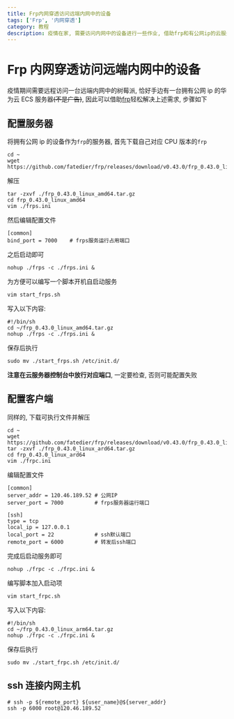 ```yaml
---
title: Frp内网穿透访问远端内网中的设备
tags: ['Frp', '内网穿透']
category: 教程
description: 疫情在家, 需要访问内网中的设备进行一些作业, 借助frp和有公网ip的云服务器实现内网穿透
---
```


# Frp 内网穿透访问远端内网中的设备

疫情期间需要远程访问一台远端内网中的树莓派, 恰好手边有一台拥有公网 ip 的华为云 ECS 服务器~~(不是广告)~~, 因此可以借助[frp](https://github.com/fatedier/frp)轻松解决上述需求, 步骤如下

## 配置服务器

将拥有公网 ip 的设备作为`frp`的服务器, 首先下载自己对应 CPU 版本的`frp`

```shell
cd ~
wget https://github.com/fatedier/frp/releases/download/v0.43.0/frp_0.43.0_linux_amd64.tar.gz
```

解压

```shell
tar -zxvf ./frp_0.43.0_linux_amd64.tar.gz
cd frp_0.43.0_linux_amd64
vim ./frps.ini
```

然后编辑配置文件

```shell
[common]
bind_port = 7000    # frps服务运行占用端口
```

之后启动即可

```shell
nohup ./frps -c ./frps.ini &
```

为方便可以编写一个脚本开机自启动服务

```shell
vim start_frps.sh
```

写入以下内容:

```shell
#!/bin/sh
cd ~/frp_0.43.0_linux_amd64.tar.gz
nohup ./frps -c ./frps.ini &
```

保存后执行

```shell
sudo mv ./start_frps.sh /etc/init.d/
```

**注意在云服务器控制台中放行对应端口**, 一定要检查, 否则可能配置失败

## 配置客户端

同样的, 下载可执行文件并解压

```shell
cd ~
wget https://github.com/fatedier/frp/releases/download/v0.43.0/frp_0.43.0_linux_arm64.tar.gz
tar -zxvf ./frp_0.43.0_linux_ard64.tar.gz
cd frp_0.43.0_linux_ard64
vim ./frpc.ini
```

编辑配置文件

```
[common]
server_addr = 120.46.189.52 # 公网IP
server_port = 7000          # frps服务器运行端口

[ssh]
type = tcp
local_ip = 127.0.0.1
local_port = 22             # ssh默认端口
remote_port = 6000          # 转发后ssh端口
```

完成后启动服务即可

```shell
nohup ./frpc -c ./frpc.ini &
```

编写脚本加入启动项

```shell
vim start_frpc.sh
```

写入以下内容:

```shell
#!/bin/sh
cd ~/frp_0.43.0_linux_arm64.tar.gz
nohup ./frpc -c ./frpc.ini &
```

保存后执行

```shell
sudo mv ./start_frpc.sh /etc/init.d/
```

## ssh 连接内网主机

```shell
# ssh -p ${remote_port} ${user_name}@${server_addr}
ssh -p 6000 root@120.46.189.52
```
